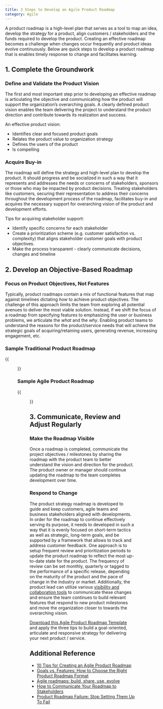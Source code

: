 ```yaml
---
title: 3 Steps to Develop an Agile Product Roadmap
category: Agile
---
```


A product roadmap is a high-level plan that serves as a tool to map an idea, develop the strategy for a product, align customers / stakeholders and the funds required to develop the product. Creating an effective roadmap becomes a challenge when changes occur frequently and product ideas evolve continuously.  Below are quick steps to develop a product roadmap that is enables timely response to change and facilitates learning.

## 1. Complete the Groundwork

### Define and Validate the Product Vision

The first and most important step prior to developing an effective roadmap is articulating the objective and communicating how the product will support the organization’s overarching goals. A clearly defined product vision enables the team delivering the project to understand the product direction and contribute towards its realization and success.

An effective product vision:

* Identifies clear and focused product goals
* Relates the product value to organization strategy
* Defines the users of the product
* Is compelling

### Acquire Buy-in

The roadmap will define the strategy and high-level plan to develop the product. It should progress and be socialized in such a way that it represents and addresses the needs or concerns of stakeholders, sponsors or those who may be impacted by product decisions. Treating stakeholders like customers, securing their representation to address their concerns throughout the development process of the roadmap, facilitates buy-in and acquires the necessary support for overarching vision of the product and development efforts.

Tips for acquiring stakeholder support:

* Identify specific concerns for each stakeholder
* Create a prioritization scheme (e.g. customer satisfaction vs. complexity) that aligns stakeholder customer goals with product objectives.
* Make the process transparent - clearly communicate decisions, changes and timeline


## 2. Develop an Objective-Based Roadmap

### Focus on Product Objectives, Not Features

Typically, product roadmaps contain a mix of functional features that map against timelines dictating *how* to achieve product objectives. The challenge of this approach limits the team from exploring all potential avenues to deliver the most viable solution. Instead, if we shift the focus of a roadmap from specifying features to emphasizing the user or business problems, we articulate the *what* and the *why*. Enabling product teams to understand the reasons for the product/service needs that will achieve the strategic goals of acquiring/retaining users, generating revenue, increasing engagement, etc.


### Sample Traditional Product Roadmap

{{<figure src="/assets/img/guides/Sample%20Traditional%20Product%20Roadmap.png"
  alt="traditional product roadmap"
  class="display-block margin-x-auto maxw-tablet">}}


### Sample Agile Product Roadmap

{{<figure src="/assets/img/guides/Sample%20Agile%20Product%20Roadmap.png"
  alt="agile product roadmap"
  class="display-block margin-x-auto maxw-tablet">}}


## 3. Communicate, Review and Adjust Regularly

### Make the Roadmap Visible

Once a roadmap is completed, communicate the project objectives / milestones by sharing the roadmap with the product team to better understand the vision and direction for the product. The product owner or manager should continue updating the roadmap to the team completes development over time.


### Respond to Change

The product strategy roadmap is developed to guide and keep customers, agile teams and business stakeholders aligned with developments. In order for the roadmap to continue effectively serving its purpose, it needs to developed in such a way that it is evenly focused on short-term tactics as well as strategic, long-term goals, and be supported by a framework that allows to track and address customer feedback. One approach is to setup frequent review and prioritization periods to update the product roadmap to reflect the most up-to-date state for the product. The frequency of review can be set monthly, quarterly or tagged to the performance of a specific release, depending on the maturity of the product and the pace of change in the industry or market. Additionally, the product lead can utilize various [visibility and collaboration tools](/guides/visibility_and_status/) to communicate these changes and ensure the team continues to build relevant features that respond to new product milestones and move the organization closer to towards the overarching vision.

[Download this Agile Product Roadmap Template](/assets/cms/files/TemplateAgileProductRoadmap.docx) and apply the three tips to build a goal-oriented, articulate and responsive strategy for delivering your next product / service.


## Additional Reference

* [10 Tips for Creating an Agile Product Roadmap](http://www.romanpichler.com/blog/10-tips-creating-agile-product-roadmap/)
* [Goals vs. Features: How to Choose the Right Product Roadmap Format](https://dzone.com/articles/goals-vs-features-how-choose)
* [Agile roadmaps: build, share, use, evolve](https://www.atlassian.com/agile/roadmaps)
* [How to Communicate Your Roadmap to Stakeholders ](https://www.productplan.com/communicate-roadmap-stakeholders/)
* [Product Roadmap Failure: Stop Setting Them Up To Fail](https://age-of-product.com/product-roadmap-failure/)
